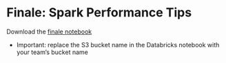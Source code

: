 # Finale: Spark Performance Tips

Download the [finale notebook](https://github.com/data-derp/small-exercises/blob/master/Project-Finale-CO2.dbc)
  * Important: replace the S3 bucket name in the Databricks notebook with your team’s bucket name